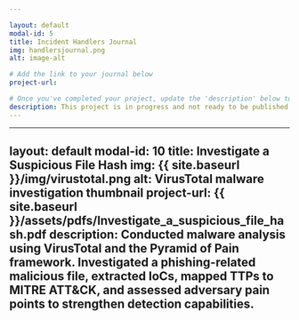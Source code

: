 ```yaml
---

layout: default
modal-id: 5
title: Incident Handlers Journal
img: handlersjournal.png
alt: image-alt

# Add the link to your journal below
project-url:

# Once you've completed your project, update the 'description' below to this one: Provided clear and concise written documentation of cybersecurity events, including detailed event descriptions, tools used, and lessons learned throughout the process.
description: This project is in progress and not ready to be published just yet. Please contact me if you'd like a sneak peek. Otherwise, stay tuned!
---
```

---
layout: default
modal-id: 10
title: Investigate a Suspicious File Hash
img: {{ site.baseurl }}/img/virustotal.png
alt: VirusTotal malware investigation thumbnail
project-url: {{ site.baseurl }}/assets/pdfs/Investigate_a_suspicious_file_hash.pdf
description: Conducted malware analysis using VirusTotal and the Pyramid of Pain framework. Investigated a phishing-related malicious file, extracted IoCs, mapped TTPs to MITRE ATT&CK, and assessed adversary pain points to strengthen detection capabilities.
---

